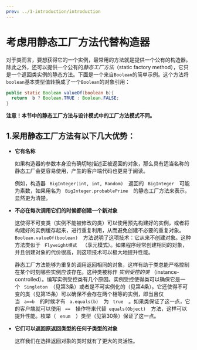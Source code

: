 ```yaml
---
prev: ../1-introduction/introduction
---
```


# 考虑用静态工厂方法代替构造器

对于类而言，要想获得它的一个实例，最常用的方法就是提供一个公有的构造器。除此之外，还可以提供一个公有的*静态工厂方法*（static factory method），它只是一个返回类实例的静态方法。下面是一个来自`Boolean`的简单示例。这个方法将`boolean`基本类型值转换成了一个`Boolean`的对象引用：

```java
public static Boolean valueOf(boolean b){
  return  b ? Boolean.TRUE : Boolean.FALSE;
}
```

**注意！本节中的静态工厂方法与设计模式中的工厂方法模式不同。**

## 1.采用静态工厂方法有以下几大优势：

- **它有名称**

  如果构造器的参数本身没有确切地描述正被返回的对象，那么具有适当名称的静态工厂会更容易使用，产生的客户端代码也更易于阅读。

  例如，构造器 ` BigInteger(int, int, Random)  `返回的 ` BigInteger  `可能为素数，如果用名为 ` BigInteger.probablePrime  `的静态工厂方法来表示，显然更为清楚。

- **不必在每次调用它们的时候都创建一个新对象**

  这使得不可变类（实例不能被修改的类）可以使用预先构建好的实例，或者将构建好的实例缓存起来，进行重复利用，从而避免创建不必要的重复对象。`Boolean.valueOf(boolean)  `方法说明了这项技术：它从来不创建对象。这种方法类似于 ` Flyweight模式  `（享元模式）。如果程序经常创建相同的对象，并且创建对象的代价很高，则这项技术可以极大地提升性能。

  静态工厂方法能够为重复的调用返回相同的对象，这样有助于类总能严格控制在某个时刻哪些实例应该存在。这种类被称作 *实例受控的类* （instance-controlled）。编写实例受控类有几个原因。实例受控使得类可以确保它是一个 ` Singleton `（见第3条）或者是不可实例化的（见第4条）。它还使得不可变的类（见第15条）可以确保不会存在两个相等的实例，即当且仅当 ` a==b  `的时候才有 ` a.equals(b)  `为 ` true  `。如果类保证了这一点，它的客户端就可以使用 ` ==  `操作符来代替` equals(Object)  `方法，这样可以提升性能。枚举（ ` enum  `）类型（见第30条）保证了这一点。

- **它们可以返回原返回类型的任何子类型的对象**

  这样我们在选择返回对象的类时就有了更大的灵活性。
